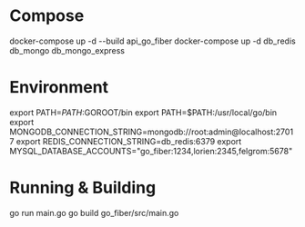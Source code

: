 # Compose

docker-compose up -d --build api_go_fiber
docker-compose up -d db_redis db_mongo db_mongo_express

# Environment

export PATH=$PATH:$GOROOT/bin
export PATH=$PATH:/usr/local/go/bin
export MONGODB_CONNECTION_STRING=mongodb://root:admin@localhost:27017
export REDIS_CONNECTION_STRING=db_redis:6379
export MYSQL_DATABASE_ACCOUNTS="go_fiber:1234,lorien:2345,felgrom:5678"

# Running & Building

go run main.go
go build go_fiber/src/main.go
